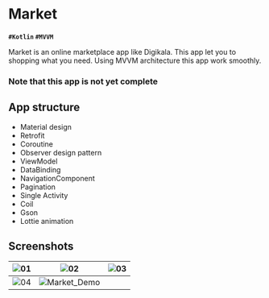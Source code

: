 # Market

**`#Kotlin` `#MVVM`**

Market is an online marketplace app like Digikala. This app let you to shopping what you need.
Using MVVM architecture this app work smoothly.

### **Note that this app is not yet complete**

## App structure
- Material design
- Retrofit
- Coroutine
- Observer design pattern
- ViewModel
- DataBinding
- NavigationComponent
- Pagination
- Single Activity
- Coil
- Gson
- Lottie animation


## Screenshots
| ![01](https://user-images.githubusercontent.com/68108209/104840026-201fc580-58da-11eb-81bd-739cacb80f97.jpg) | ![02](https://user-images.githubusercontent.com/68108209/104840029-21e98900-58da-11eb-8429-9ff2ad3a161e.jpg) | ![03](https://user-images.githubusercontent.com/68108209/104840032-23b34c80-58da-11eb-901b-4314bef08997.jpg) |
|---|---|---|
| ![04](https://user-images.githubusercontent.com/68108209/104840033-257d1000-58da-11eb-92a0-960bdb9a6006.jpg) | ![Market_Demo](https://user-images.githubusercontent.com/68108209/104840036-29a92d80-58da-11eb-9f82-01ea2fdd4afa.gif) |









